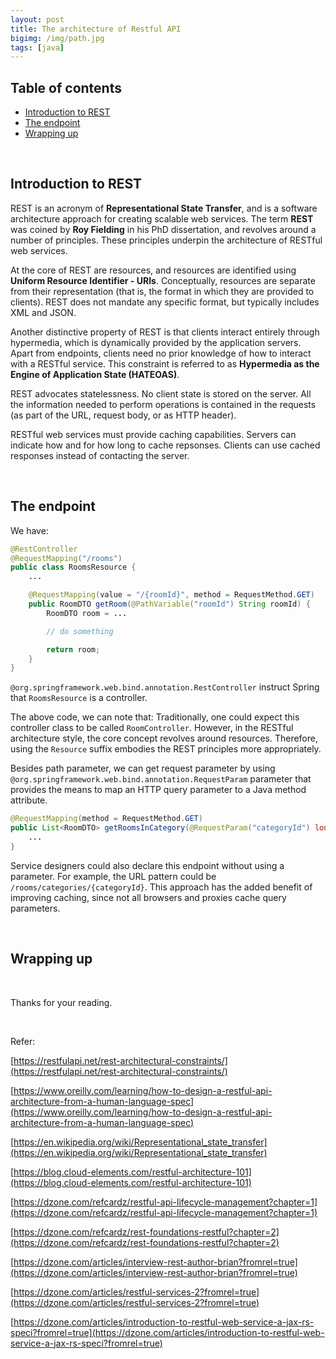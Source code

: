 ```yaml
---
layout: post
title: The architecture of Restful API
bigimg: /img/path.jpg
tags: [java]
---
```





## Table of contents
- [Introduction to REST](#introduction-to-rest)
- [The endpoint](#the-endpoint)
- [Wrapping up](#wrapping-up)


<br>

## Introduction to REST
REST is an acronym of **Representational State Transfer**, and is a software architecture approach for creating scalable web services. The term **REST** was coined by **Roy Fielding** in his PhD dissertation, and revolves around a number of principles. These principles underpin the architecture of RESTful web services.

At the core of REST are resources, and resources are identified using **Uniform Resource Identifier - URIs**. Conceptually, resources are separate from their representation (that is, the format in which they are provided to clients). REST does not mandate any specific format, but typically includes XML and JSON.

Another distinctive property of REST is that clients interact entirely through hypermedia, which is dynamically provided by the application servers. Apart from endpoints, clients need no prior knowledge of how to interact with a RESTful service. This constraint is referred to as **Hypermedia as the Engine of Application State (HATEOAS)**.

REST advocates statelessness. No client state is stored on the server. All the information needed to perform operations is contained in the requests (as part of the URL, request body, or as HTTP header).

RESTful web services must provide caching capabilities. Servers can indicate how and for how long to cache repsonses. Clients can use cached responses instead of contacting the server.

<br>

## The endpoint
We have:

```java
@RestController
@RequestMapping("/rooms")
public class RoomsResource {
    ...

    @RequestMapping(value = "/{roomId}", method = RequestMethod.GET)
    public RoomDTO getRoom(@PathVariable("roomId") String roomId) {
        RoomDTO room = ... 

        // do something

        return room;
    }
}
```

```@org.springframework.web.bind.annotation.RestController``` instruct Spring that ```RoomsResource``` is a controller.

The above code, we can note that: Traditionally, one could expect this controller class to be called ```RoomController```. However, in the RESTful architecture style, the core concept revolves around resources. Therefore, using the ```Resource``` suffix embodies the REST principles more appropriately.

Besides path parameter, we can get request parameter by using ```@org.springframework.web.bind.annotation.RequestParam``` parameter that provides the means to map an HTTP query parameter to a Java method attribute. 

```java
@RequestMapping(method = RequestMethod.GET)
public List<RoomDTO> getRoomsInCategory(@RequestParam("categoryId") long categoryId) {
    ...
}
```

Service designers could also declare this endpoint without using a parameter. For example, the URL pattern could be ```/rooms/categories/{categoryId}```. This approach has the added benefit of improving caching, since not all browsers and proxies cache query parameters.

<br>

## Wrapping up



<br>

Thanks for your reading.

<br>

Refer:

[https://restfulapi.net/rest-architectural-constraints/](https://restfulapi.net/rest-architectural-constraints/)

[https://www.oreilly.com/learning/how-to-design-a-restful-api-architecture-from-a-human-language-spec](https://www.oreilly.com/learning/how-to-design-a-restful-api-architecture-from-a-human-language-spec)

[https://en.wikipedia.org/wiki/Representational_state_transfer](https://en.wikipedia.org/wiki/Representational_state_transfer)

[https://blog.cloud-elements.com/restful-architecture-101](https://blog.cloud-elements.com/restful-architecture-101)

[https://dzone.com/refcardz/restful-api-lifecycle-management?chapter=1](https://dzone.com/refcardz/restful-api-lifecycle-management?chapter=1)

[https://dzone.com/refcardz/rest-foundations-restful?chapter=2](https://dzone.com/refcardz/rest-foundations-restful?chapter=2)

[https://dzone.com/articles/interview-rest-author-brian?fromrel=true](https://dzone.com/articles/interview-rest-author-brian?fromrel=true)

[https://dzone.com/articles/restful-services-2?fromrel=true](https://dzone.com/articles/restful-services-2?fromrel=true)

[https://dzone.com/articles/introduction-to-restful-web-service-a-jax-rs-speci?fromrel=true](https://dzone.com/articles/introduction-to-restful-web-service-a-jax-rs-speci?fromrel=true)